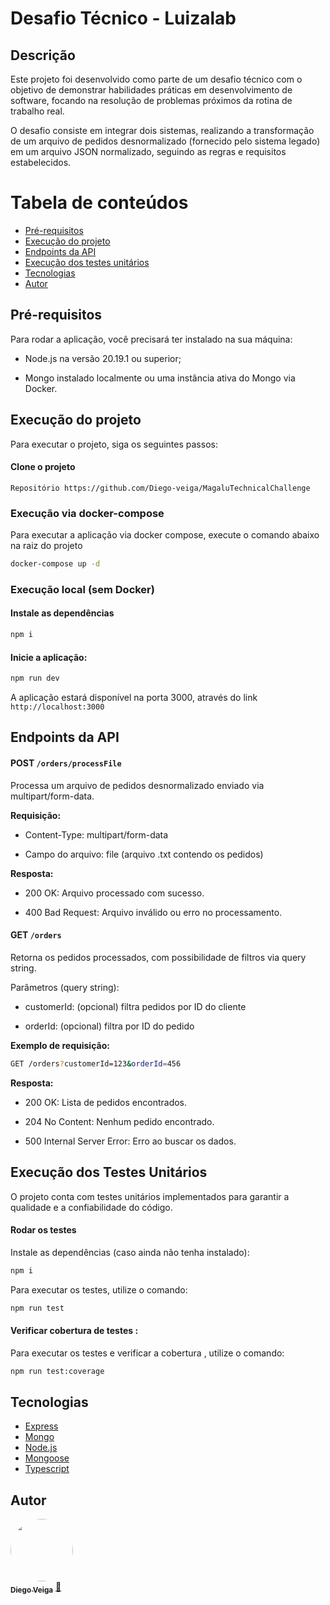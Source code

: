 # Desafio Técnico - Luizalab

## Descrição

Este projeto foi desenvolvido como parte de um desafio técnico com o objetivo de demonstrar habilidades práticas em desenvolvimento de software, focando na resolução de problemas próximos da rotina de trabalho real.

O desafio consiste em integrar dois sistemas, realizando a transformação de um arquivo de pedidos desnormalizado (fornecido pelo sistema legado) em um arquivo JSON normalizado, seguindo as regras e requisitos estabelecidos.

# Tabela de conteúdos

<!--ts-->

- [Pré-requisitos](#requisito)
- [Execução do projeto](#execucao)
- [Endpoints da API](#endpoints)
- [Execução dos testes unitários](#testes)
- [Tecnologias](#tecnologias)
- [Autor](#autor)
<!--te-->

<h2 id="requisito">Pré-requisitos</h2>
Para rodar a aplicação, você precisará ter instalado na sua máquina:

- Node.js na versão 20.19.1 ou superior;

- Mongo instalado localmente ou uma instância ativa do Mongo via Docker.

<h2 id="execucao">Execução do projeto</h2>

Para executar o projeto, siga os seguintes passos:

#### Clone o projeto

    Repositório https://github.com/Diego-veiga/MagaluTechnicalChallenge

### Execução via docker-compose

Para executar a aplicação via docker compose, execute o comando abaixo na raiz do projeto

```bash
docker-compose up -d
```

### Execução local (sem Docker)

#### Instale as dependências

```bash
npm i
```

#### Inicie a aplicação:

```bash
npm run dev
```

A aplicação estará disponível na porta 3000, através do link `http://localhost:3000`

<h2 id="endpoints">Endpoints da API</h2>

#### POST `/orders/processFile`

Processa um arquivo de pedidos desnormalizado enviado via multipart/form-data.

**Requisição:**

- Content-Type: multipart/form-data

- Campo do arquivo: file (arquivo .txt contendo os pedidos)

**Resposta:**

- 200 OK: Arquivo processado com sucesso.

- 400 Bad Request: Arquivo inválido ou erro no processamento.

#### GET `/orders`

Retorna os pedidos processados, com possibilidade de filtros via query string.

Parâmetros (query string):

- customerId: (opcional) filtra pedidos por ID do cliente

- orderId: (opcional) filtra por ID do pedido

**Exemplo de requisição:**

```bash
GET /orders?customerId=123&orderId=456

```

**Resposta:**

- 200 OK: Lista de pedidos encontrados.

- 204 No Content: Nenhum pedido encontrado.

- 500 Internal Server Error: Erro ao buscar os dados.

<h2 id="testes">Execução dos Testes Unitários</h2>
 O projeto conta com testes unitários implementados para garantir a qualidade e a confiabilidade do código.

#### Rodar os testes

Instale as dependências (caso ainda não tenha instalado):

```bash
npm i
```

Para executar os testes, utilize o comando:

```bash
npm run test
```

#### Verificar cobertura de testes :

Para executar os testes e verificar a cobertura , utilize o comando:

```bash
npm run test:coverage
```

## Tecnologias

- [Express](https://expressjs.com/pt-br/)
- [Mongo](https://www.mongodb.com/)
- [Node.js](https://nodejs.org/en/)
- [Mongoose](https://mongoosejs.com/docs/)
- [Typescript](https://www.typescriptlang.org/docs/)

## Autor

<a href="https://www.linkedin.com/in/diegorobertoveiga/">
 <img style="border-radius: 50%;" src="https://avatars.githubusercontent.com/u/62670446?s=400&u=ce360c7bc3872fde7996a64a630c3a44ecb1ed30&v=4" width="100px;" alt=""/>
 <br />
 <sub><b>Diego Veiga</b></sub></a> <a href="https://www.linkedin.com/in/diegorobertoveiga/" title="Diego Veiga">🚀</a>
